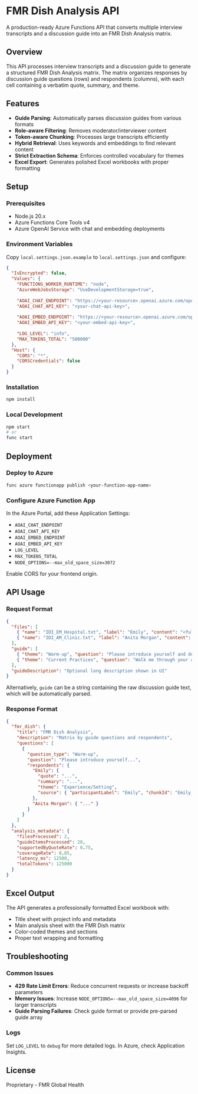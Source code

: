 # FMR Dish Analysis API

A production-ready Azure Functions API that converts multiple interview transcripts and a discussion guide into an FMR Dish Analysis matrix.

## Overview

This API processes interview transcripts and a discussion guide to generate a structured FMR Dish Analysis matrix. The matrix organizes responses by discussion guide questions (rows) and respondents (columns), with each cell containing a verbatim quote, summary, and theme.

## Features

- **Guide Parsing**: Automatically parses discussion guides from various formats
- **Role-aware Filtering**: Removes moderator/interviewer content
- **Token-aware Chunking**: Processes large transcripts efficiently
- **Hybrid Retrieval**: Uses keywords and embeddings to find relevant content
- **Strict Extraction Schema**: Enforces controlled vocabulary for themes
- **Excel Export**: Generates polished Excel workbooks with proper formatting

## Setup

### Prerequisites

- Node.js 20.x
- Azure Functions Core Tools v4
- Azure OpenAI Service with chat and embedding deployments

### Environment Variables

Copy `local.settings.json.example` to `local.settings.json` and configure:

```json
{
  "IsEncrypted": false,
  "Values": {
    "FUNCTIONS_WORKER_RUNTIME": "node",
    "AzureWebJobsStorage": "UseDevelopmentStorage=true",
    
    "AOAI_CHAT_ENDPOINT": "https://<your-resource>.openai.azure.com/openai/deployments/<chat-deploy>/chat/completions?api-version=2023-07-01-preview",
    "AOAI_CHAT_API_KEY": "<your-chat-api-key>",
    
    "AOAI_EMBED_ENDPOINT": "https://<your-resource>.openai.azure.com/openai/deployments/<embed-deploy>/embeddings?api-version=2023-05-15",
    "AOAI_EMBED_API_KEY": "<your-embed-api-key>",
    
    "LOG_LEVEL": "info",
    "MAX_TOKENS_TOTAL": "500000"
  },
  "Host": {
    "CORS": "*",
    "CORSCredentials": false
  }
}
```

### Installation

```bash
npm install
```

### Local Development

```bash
npm start
# or
func start
```

## Deployment

### Deploy to Azure

```bash
func azure functionapp publish <your-function-app-name>
```

### Configure Azure Function App

In the Azure Portal, add these Application Settings:

- `AOAI_CHAT_ENDPOINT`
- `AOAI_CHAT_API_KEY`
- `AOAI_EMBED_ENDPOINT`
- `AOAI_EMBED_API_KEY`
- `LOG_LEVEL`
- `MAX_TOKENS_TOTAL`
- `NODE_OPTIONS=--max_old_space_size=3072`

Enable CORS for your frontend origin.

## API Usage

### Request Format

```json
{
  "files": [
    { "name": "IDI_EM_Hospital.txt", "label": "Emily", "content": "<full transcript text>" },
    { "name": "IDI_AM_Clinic.txt", "label": "Anita Morgan", "content": "<full transcript text>" }
  ],
  "guide": [
    { "theme": "Warm-up", "question": "Please introduce yourself and describe your background and patient population." },
    { "theme": "Current Practices", "question": "Walk me through your assessment and treatment process for your most common wound type." }
  ],
  "guideDescription": "Optional long description shown in UI"
}
```

Alternatively, `guide` can be a string containing the raw discussion guide text, which will be automatically parsed.

### Response Format

```json
{
  "fmr_dish": {
    "title": "FMR Dish Analysis",
    "description": "Matrix by guide questions and respondents",
    "questions": [
      {
        "question_type": "Warm-up",
        "question": "Please introduce yourself...",
        "respondents": {
          "Emily": {
            "quote": "...",
            "summary": "...",
            "theme": "Experience/Setting",
            "source": { "participantLabel": "Emily", "chunkId": "Emily_c07", "windowId": "w1" }
          },
          "Anita Morgan": { "..." }
        }
      }
    ]
  },
  "analysis_metadata": {
    "filesProcessed": 2,
    "guideItemsProcessed": 20,
    "supportedByQuoteRate": 0.75,
    "coverageRate": 0.85,
    "latency_ms": 12500,
    "totalTokens": 125000
  }
}
```

## Excel Output

The API generates a professionally formatted Excel workbook with:

- Title sheet with project info and metadata
- Main analysis sheet with the FMR Dish matrix
- Color-coded themes and sections
- Proper text wrapping and formatting

## Troubleshooting

### Common Issues

- **429 Rate Limit Errors**: Reduce concurrent requests or increase backoff parameters
- **Memory Issues**: Increase `NODE_OPTIONS=--max_old_space_size=4096` for larger transcripts
- **Guide Parsing Failures**: Check guide format or provide pre-parsed guide array

### Logs

Set `LOG_LEVEL` to `debug` for more detailed logs. In Azure, check Application Insights.

## License

Proprietary - FMR Global Health
